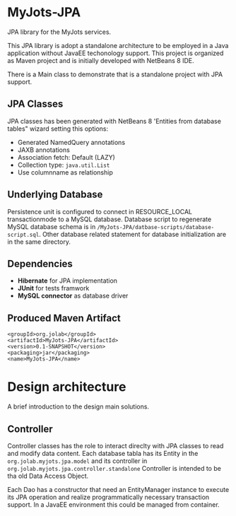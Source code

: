 # MyJots-JPA
JPA library for the MyJots services.

This JPA library is adopt a standalone architecture to be employed in a Java application without JavaEE techonology support.
This project is organized as Maven project and is initially developed with NetBeans 8 IDE.

There is a Main class to demonstrate that is a standalone project with JPA support.

## JPA Classes

JPA classes has been generated with NetBeans 8 'Entities from database tables" wizard setting this options:

- Generated NamedQuery annotations
- JAXB annotations
- Association fetch: Default (LAZY)
- Collection type: `java.util.List`
- Use columnname as relationship

## Underlying Database
Persistence unit is configured to connect in RESOURCE_LOCAL transactionmode to a MySQL database.
Database script to regenerate MySQL database schema is in `/MyJots-JPA/datbase-scripts/database-script.sql`.
Other database related statement for database initialization are in the same directory.

## Dependencies

- **Hibernate** for JPA implementation
- **JUnit** for tests framwork
- **MySQL connector** as database driver

## Produced Maven Artifact 

    <groupId>org.jolab</groupId>
    <artifactId>MyJots-JPA</artifactId>
    <version>0.1-SNAPSHOT</version>
    <packaging>jar</packaging>
    <name>MyJots-JPA</name>

# Design architecture

A brief introduction to the design main solutions.

## Controller
Controller classes has the role to interact direclty with JPA classes to read and modify data content.
Each database tabla has its Entity in the `org.jolab.myjots.jpa.model` and its controller in `org.jolab.myjots.jpa.controller.standalone`
Controller is intended to be tha old Data Access Object.

Each Dao has a constructor that need an EntityManager instance to execute its JPA operation and realize programmatically necessary transaction support.
In a JavaEE environment this could be managed from container.
